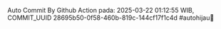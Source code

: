 Auto Commit By Github Action pada: 2025-03-22 01:12:55 WIB, COMMIT_UUID 28695b50-0f58-460b-819c-144cf17f1c4d #autohijau🗿

